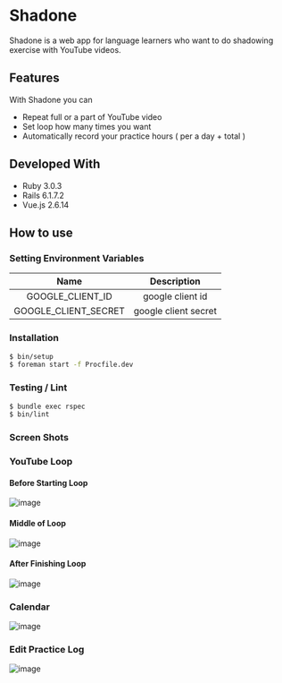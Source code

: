 # Shadone

Shadone is a web app for language learners who want to do shadowing exercise with YouTube videos.

## Features
With Shadone you can

- Repeat full or a part of YouTube video
- Set loop how many times you want
- Automatically record your practice hours ( per a day + total )

## Developed With
- Ruby 3.0.3
- Rails  6.1.7.2
- Vue.js 2.6.14

## How to use
### Setting Environment Variables

| Name | Description |
| :-: | :-: |
| GOOGLE_CLIENT_ID | google client id |
| GOOGLE_CLIENT_SECRET | google client secret |

### Installation
```bash
$ bin/setup
$ foreman start -f Procfile.dev
```

### Testing / Lint
```bash
$ bundle exec rspec
$ bin/lint
```

### Screen Shots
### YouTube Loop
#### Before Starting Loop
![image](https://user-images.githubusercontent.com/63531341/189540781-dedeb147-c244-4e03-baa4-13cfcbb7bee8.png)

#### Middle of Loop
![image](https://user-images.githubusercontent.com/63531341/189540827-7dafa32e-03f0-4697-9a5b-c4a720e60744.png)

#### After Finishing Loop
![image](https://user-images.githubusercontent.com/63531341/189540878-f6a6bec2-cc4b-4fd5-b53d-51eb59f9c52e.png)

### Calendar
![image](https://user-images.githubusercontent.com/63531341/182334093-4bf9499f-48e5-4fbe-a69b-6c25cbc76f5a.png)

### Edit Practice Log
![image](https://user-images.githubusercontent.com/63531341/189540973-e6797cb2-a037-4e08-84fd-91e1d5793d70.png)
